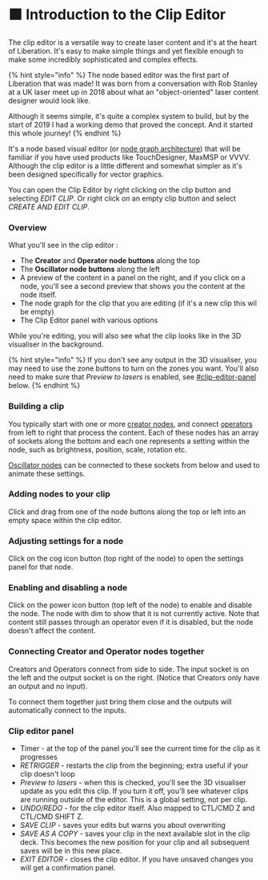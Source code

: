 # 🟧 Introduction to the Clip Editor

The clip editor is a versatile way to create laser content and it's at the heart of Liberation. It's easy to make simple things and yet flexible enough to make some incredibly sophisticated and complex effects.&#x20;

{% hint style="info" %}
The node based editor was the first part of Liberation that was made! It was born from a conversation with Rob Stanley at a UK laser meet up in 2018 about what an "object-oriented" laser content designer would look like.

Although it seems simple, it's quite a complex system to build, but by the start of 2019 I had a working demo that proved the concept. And it started this whole journey!
{% endhint %}

It's a node based visual editor (or [node graph architecture](https://en.wikipedia.org/wiki/Node_graph_architecture#Node_graph)) that will be familiar if you have used products like TouchDesigner, MaxMSP or VVVV. Although the clip editor is a little different and somewhat simpler as it's been designed specifically for vector graphics.&#x20;

You can open the Clip Editor by right clicking on the clip button and selecting _EDIT CLIP_. Or right click on an empty clip button and select _CREATE AND EDIT CLIP_.&#x20;

### Overview

What you'll see in the clip editor :&#x20;

* The **Creator** and **Operator node buttons** along the top&#x20;
* The **Oscillator node buttons** along the left
* A preview of the content in a panel on the right, and if you click on a node, you'll see a second preview that shows you the content at the node itself.
* The node graph for the clip that you are editing (if it's a new clip this wil be empty)
* The Clip Editor panel with various options

While you're editing, you will also see what the clip looks like in the 3D visualiser in the background.&#x20;

{% hint style="info" %}
If you don't see any output in the 3D visualiser, you may need to use the zone buttons to turn on the zones you want. You'll also need to make sure that _Preview to lasers_ is enabled, see [#clip-editor-panel](clip-editor-intro.md#clip-editor-panel "mention") below.
{% endhint %}

### Building a clip

You typically start with one or more [creator nodes](creator-nodes.md), and connect [operators](operator-nodes/) from left to right that process the content. Each of these nodes has an array of sockets along the bottom and each one represents a setting within the node, such as brightness, position, scale, rotation etc.&#x20;

[Oscillator nodes](oscillators/) can be connected to these sockets from below and used to animate these settings.

### Adding nodes to your clip

Click and drag from one of the node buttons along the top or left into an empty space within the clip editor.&#x20;

### Adjusting settings for a node

Click on the cog icon button  (top right of the node) to open the settings panel for that node.&#x20;

### Enabling and disabling a node

Click on the power icon button (top left of the node) to enable and disable the node. The node with dim to show that it is not currently active. Note that content still passes through an operator even if it is disabled, but the node doesn't affect the content.&#x20;



### Connecting Creator and Operator nodes together

Creators and Operators connect from side to side. The input socket is on the left and the output socket is on the right. (Notice that Creators only have an output and no input).&#x20;

To connect them together just bring them close and the outputs will automatically connect to the inputs.&#x20;



&#x20;

### Clip editor panel

* Timer - at the top of the panel you'll see the current time for the clip as it progresses
* _RETRIGGER_ - restarts the clip from the beginning; extra useful if your clip doesn't loop
* _Preview to lasers_ - when this is checked, you'll see the 3D visualiser update as you edit this clip. If you turn it off, you'll see whatever clips are running outside of the editor. This is a global setting, not per clip.&#x20;
* _UNDO/REDO_ - for the clip editor itself. Also mapped to CTL/CMD Z and CTL/CMD SHIFT Z.
* _SAVE CLIP_ - saves your edits but warns you about overwriting
* _SAVE AS A COPY_ - saves your clip in the next available slot in the clip deck. This becomes the new position for your clip and all subsequent saves will be in this new place.&#x20;
* _EXIT EDITOR_ - closes the clip editor. If you have unsaved changes you will get a confirmation panel.&#x20;

